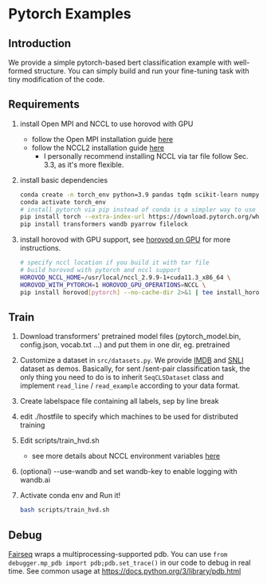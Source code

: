 # Pytorch Examples

## Introduction

We provide a simple pytorch-based bert classification example with well-formed structure. You can simply build and run your fine-tuning task with tiny modification of the code.

## Requirements

1. install Open MPI and NCCL to use horovod with GPU
   - follow the Open MPI installation guide [here](https://www.open-mpi.org/faq/?category=building#easy-build)
   - follow the NCCL2 installation guide [here](https://docs.nvidia.com/deeplearning/nccl/install-guide/index.html)
     - I personally recommend installing NCCL via tar file follow Sec. 3.3, as it's more flexible.

2. install basic dependencies
   ```bash
   conda create -n torch_env python=3.9 pandas tqdm scikit-learn numpy -y
   conda activate torch_env
   # install pytorch via pip instead of conda is a simpler way to use horovod. But you have to make sure g++-5 or above is installed.
   pip install torch --extra-index-url https://download.pytorch.org/whl/cu113
   pip install transformers wandb pyarrow filelock
   ```

3. install horovod with GPU support, see [horovod on GPU](https://horovod.readthedocs.io/en/stable/gpus_include.html) for more instructions.
   ```bash
   # specify nccl location if you build it with tar file
   # build horovod with pytorch and nccl support
   HOROVOD_NCCL_HOME=/usr/local/nccl_2.9.9-1+cuda11.3_x86_64 \
   HOROVOD_WITH_PYTORCH=1 HOROVOD_GPU_OPERATIONS=NCCL \
   pip install horovod[pytorch] --no-cache-dir 2>&1 | tee install_horovod.log
   ```

## Train

1. Download transformers' pretrained model files (pytorch_model.bin, config.json, vocab.txt ...) and put them in one dir, eg. pretrained
2. Customize a dataset in `src/datasets.py`. We provide [IMDB](https://www.kaggle.com/datasets/atulanandjha/imdb-50k-movie-reviews-test-your-bert?select=train.csv) and [SNLI](https://nlp.stanford.edu/projects/snli/snli_1.0.zip) dataset as demos. Basically, for sent /sent-pair classification task, the only thing you need to do is to inherit `SeqCLSDataset` class and implement `read_line` / `read_example` according to your data format.
3. Create labelspace file containing all labels, sep by line break
4. edit ./hostfile to specify which machines to be used for distributed training
5. Edit scripts/train_hvd.sh
   - see more details about NCCL environment variables [here](https://docs.nvidia.com/deeplearning/nccl/user-guide/docs/env.html)
6. (optional) --use-wandb and set wandb-key to enable logging with wandb.ai 
7. Activate conda env and Run it! 

    ```bash
    bash scripts/train_hvd.sh
    ```

## Debug
[Fairseq](https://github.com/facebookresearch/fairseq) wraps a multiprocessing-supported pdb. You can use `from debugger.mp_pdb import pdb;pdb.set_trace()` in our code to debug in real time. See common usage at https://docs.python.org/3/library/pdb.html

